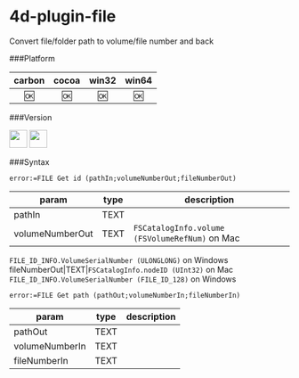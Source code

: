 # 4d-plugin-file
Convert file/folder path to volume/file number and back

###Platform

| carbon | cocoa | win32 | win64 |
|:------:|:-----:|:---------:|:---------:|
|🆗|🆗|🆗|🆗|

###Version

<img src="https://cloud.githubusercontent.com/assets/1725068/18940649/21945000-8645-11e6-86ed-4a0f800e5a73.png" width="32" height="32" /> <img src="https://cloud.githubusercontent.com/assets/1725068/18940648/2192ddba-8645-11e6-864d-6d5692d55717.png" width="32" height="32" />

###Syntax

```
error:=FILE Get id (pathIn;volumeNumberOut;fileNumberOut)
```

param|type|description
------------|------|----
pathIn|TEXT|
volumeNumberOut|TEXT|``FSCatalogInfo.volume (FSVolumeRefNum)`` on Mac
``FILE_ID_INFO.VolumeSerialNumber (ULONGLONG)`` on Windows
fileNumberOut|TEXT|``FSCatalogInfo.nodeID (UInt32)`` on Mac
``FILE_ID_INFO.VolumeSerialNumber (FILE_ID_128)`` on Windows 

```
error:=FILE Get path (pathOut;volumeNumberIn;fileNumberIn)
```

param|type|description
------------|------|----
pathOut|TEXT|
volumeNumberIn|TEXT|
fileNumberIn|TEXT|
